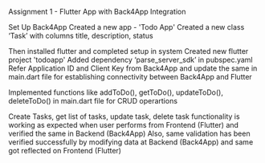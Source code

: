 Assignment 1 - Flutter App with Back4App Integration

Set Up Back4App
Created a new app - 'Todo App'
Created a new class ‘Task’ with columns title, description, status

Then installed flutter and completed setup in system
Created new flutter project 'todoapp'
Added dependency ‘parse_server_sdk’ in pubspec.yaml
Refer Application ID and Client Key from Back4App and update the same in main.dart file for establishing connectivity between Back4App and Flutter

Implemented functions like addToDo(), getToDo(), updateToDo(), deleteToDo() in main.dart file for CRUD operartions

Create Tasks, get list of tasks, update task, delete task functionality is working as expected when user performs from Frontend (Flutter) and verified the same in Backend (Back4App)
Also, same validation has been verified successfully by modifying data at Backend (Back4App) and same got reflected on Frontend (Flutter)
